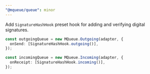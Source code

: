```yaml
---
"@mqueue/queue": minor
---
```


Add `SignatureHashHook` preset hook for adding and verifying digital signatures.

```ts
const outgoingQueue = new MQueue.Outgoing(adapter, {
  onSend: [SignatureHashHook.outgoing()],
});

const incomingQueue = new MQueue.Incoming(adapter, {
  onReceipt: [SignatureHashHook.incoming()],
});
```
